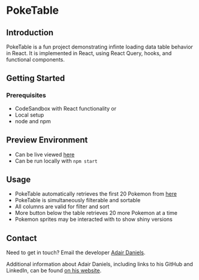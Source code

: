 # PokeTable

## Introduction

PokeTable is a fun project demonstrating infinte loading data table behavior in React. It is implemented in React, using React Query, hooks, and functional components.

## Getting Started

### Prerequisites

- CodeSandbox with React functionality
  or
- Local setup
- node and npm

## Preview Environment

- Can be live viewed [here](https://andeleidun.github.io/pokeTable/)
- Can be run locally with `npm start`

## Usage

- PokeTable automatically retrieves the first 20 Pokemon from [here](https://pokeapi.co/docs/v2#pokemon/)
- PokeTable is simultaneously filterable and sortable
- All columns are valid for filter and sort
- More button below the table retrieves 20 more Pokemon at a time
- Pokemon sprites may be interacted with to show shiny versions

## Contact

Need to get in touch? Email the developer [Adair Daniels](mailto:adairdaniels@gmail.com).

Additional information about Adair Daniels, including links to his GitHub and LinkedIn, can be found [on his website](https://adairdaniels.com).
